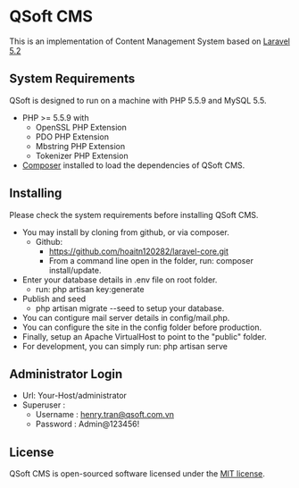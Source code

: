 # QSoft CMS
This is an implementation of Content Management System based on [Laravel 5.2](http://laravel.com/) 

## System Requirements
QSoft is designed to run on a machine with PHP 5.5.9 and MySQL 5.5.

* PHP >= 5.5.9 with
    * OpenSSL PHP Extension
    * PDO PHP Extension
    * Mbstring PHP Extension
    * Tokenizer PHP Extension
* [Composer](https://getcomposer.org/) installed to load the dependencies of QSoft CMS.

## Installing
Please check the system requirements before installing QSoft CMS.

* You may install by cloning from github, or via composer.
    * Github:
        * https://github.com/hoaitn120282/laravel-core.git
        * From a command line open in the folder, run: composer install/update.    
* Enter your database details in .env file on root folder.
	* run: php artisan key:generate	
* Publish and seed	
    * php artisan migrate --seed to setup your database.
* You can contigure mail server details in config/mail.php.
* You can configure the site in the config folder before production.
* Finally, setup an Apache VirtualHost to point to the "public" folder.
* For development, you can simply run: php artisan serve

## Administrator Login
* Url: Your-Host/administrator
* Superuser : 
    *  Username : henry.tran@qsoft.com.vn
    *  Password : Admin@123456!

## License

QSoft CMS is open-sourced software licensed under the [MIT license](http://opensource.org/licenses/MIT).
